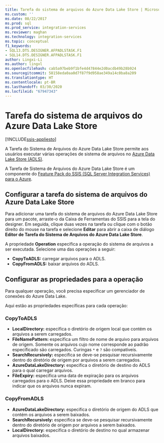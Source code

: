 ```yaml
---
title: Tarefa do sistema de arquivos do Azure Data Lake Store | Microsoft Docs
ms.custom: ''
ms.date: 08/22/2017
ms.prod: sql
ms.prod_service: integration-services
ms.reviewer: maghan
ms.technology: integration-services
ms.topic: conceptual
f1_keywords:
- SQL13.DTS.DESIGNER.AFPADLSTASK.F1
- SQL14.DTS.DESIGNER.AFPADLSTASK.F1
author: Lingxi-Li
ms.author: lingxl
ms.openlocfilehash: cab5a97beb9f1bfe4d47844e2d0acdb49b28b924
ms.sourcegitcommit: 58158eda0aa0d7f87f9d958ae349a14c0ba8a209
ms.translationtype: HT
ms.contentlocale: pt-BR
ms.lasthandoff: 03/30/2020
ms.locfileid: "67947343"
---
```

# <a name="azure-data-lake-store-file-system-task"></a>Tarefa do sistema de arquivos do Azure Data Lake Store

[!INCLUDE[ssis-appliesto](../../includes/ssis-appliesto-ssvrpluslinux-asdb-asdw-xxx.md)]



A Tarefa do Sistema de Arquivos do Azure Data Lake Store permite aos usuários executar várias operações de sistema de arquivos no [Azure Data Lake Store (ADLS)](https://azure.microsoft.com/services/data-lake-store/).

A Tarefa de Sistema de Arquivos do Azure Data Lake Store é um componente do [Feature Pack do SSIS (SQL Server Integration Services) para o Azure](../../integration-services/azure-feature-pack-for-integration-services-ssis.md).

## <a name="configure-the-azure-data-lake-store-file-system-task"></a>Configurar a tarefa do sistema de arquivos do Azure Data Lake Store

Para adicionar uma tarefa do sistema de arquivos do Azure Data Lake Store para um pacote, arraste-o da Caixa de Ferramentas do SSIS para a tela do designer. Em seguida, clique duas vezes na tarefa ou clique com o botão direito do mouse na tarefa e selecione **Editar** para abrir a caixa de diálogo **Editor de Tarefa do Sistema de Arquivos do Azure Data Lake Store**.

A propriedade **Operation** especifica a operação do sistema de arquivos a ser executada. Selecione uma das operações a seguir:

- **CopyToADLS:** carregar arquivos para o ADLS.
- **CopyFromADLS:** baixar arquivos do ADLS.

## <a name="configure-the-properties-for-the-operation"></a>Configurar as propriedades para a operação
Para qualquer operação, você precisa especificar um gerenciador de conexões do Azure Data Lake.

Aqui estão as propriedades específicas para cada operação:

### <a name="copytoadls"></a>CopyToADLS
- **LocalDirectory:** especifica o diretório de origem local que contém os arquivos a serem carregados.
- **FileNamePattern:** especifica um filtro de nome de arquivo para arquivos de origem. Somente os arquivos cujo nome corresponde ao padrão especificado são carregados. Curingas `*` e `?` são compatíveis.
- **SearchRecursively:** especifica se deve-se pesquisar recursivamente dentro do diretório de origem por arquivos a serem carregados.
- **AzureDataLakeDirectory:** especifica o diretório de destino do ADLS para o qual carregar arquivos.
- **FileExpiry:** especifica uma data de expiração para os arquivos carregados para o ADLS. Deixe essa propriedade em branco para indicar que os arquivos nunca expiram.

### <a name="copyfromadls"></a>CopyFromADLS
- **AzureDataLakeDirectory:** especifica o diretório de origem do ADLS que contém os arquivos a serem baixados.
- **SearchRecursively:** especifica se deve-se pesquisar recursivamente dentro do diretório de origem por arquivos a serem baixados.
- **LocalDirectory:** especifica o diretório de destino no qual armazenar arquivos baixados.
